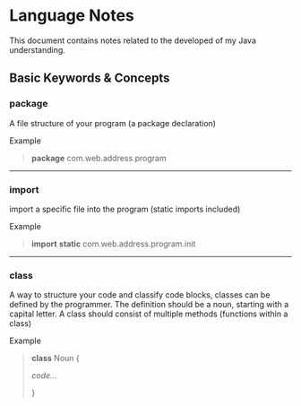 # Language Notes

This document contains notes related to the developed of my Java understanding.

## Basic Keywords & Concepts

### package

A file structure of your program (a package declaration)

Example

> **package** com.web.address.program

---

### import

import a specific file into the program (static imports included)

Example

> **import** **static** com.web.address.program.init

---

### class

A way to structure your code and classify code blocks, classes can be defined by the programmer. 
The definition should be a noun, starting with a capital letter.
A class should consist of multiple methods (functions within a class)

Example

> **class** Noun {
>
>   *code...*
>
> }

